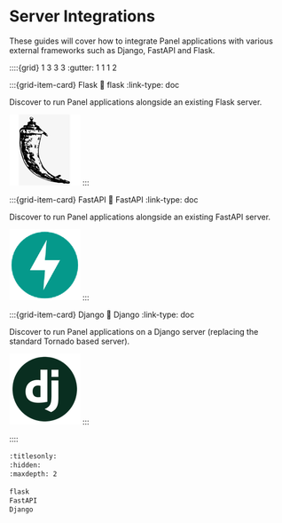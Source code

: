 # Server Integrations

These guides will cover how to integrate Panel applications with various external frameworks such as Django, FastAPI and Flask.

::::{grid} 1 3 3 3
:gutter: 1 1 1 2

:::{grid-item-card} Flask
:link: flask
:link-type: doc

Discover to run Panel applications alongside an existing Flask server.

![Flask Logo](../../_static/logos/flask.png)
:::

:::{grid-item-card} FastAPI
:link: FastAPI
:link-type: doc

Discover to run Panel applications alongside an existing FastAPI server.

![FastAPI Logo](../../_static/logos/fastapi.png)
:::

:::{grid-item-card} Django
:link: Django
:link-type: doc

Discover to run Panel applications on a Django server (replacing the standard Tornado based server).

![Django Logo](../../_static/logos/django.png)
:::

::::

```{toctree}
:titlesonly:
:hidden:
:maxdepth: 2

flask
FastAPI
Django
```
